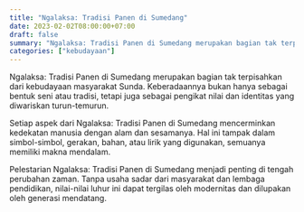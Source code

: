 ```yaml
---
title: "Ngalaksa: Tradisi Panen di Sumedang"
date: 2023-02-02T08:00:00+07:00
draft: false
summary: "Ngalaksa: Tradisi Panen di Sumedang merupakan bagian tak terpisahkan dari kebudayaan masyarakat Sunda. Keberadaannya bukan hanya sebagai bentuk seni a"
categories: ["kebudayaan"]
---
```


Ngalaksa: Tradisi Panen di Sumedang merupakan bagian tak terpisahkan dari kebudayaan masyarakat Sunda. Keberadaannya bukan hanya sebagai bentuk seni atau tradisi, tetapi juga sebagai pengikat nilai dan identitas yang diwariskan turun-temurun.

Setiap aspek dari Ngalaksa: Tradisi Panen di Sumedang mencerminkan kedekatan manusia dengan alam dan sesamanya. Hal ini tampak dalam simbol-simbol, gerakan, bahan, atau lirik yang digunakan, semuanya memiliki makna mendalam.

Pelestarian Ngalaksa: Tradisi Panen di Sumedang menjadi penting di tengah perubahan zaman. Tanpa usaha sadar dari masyarakat dan lembaga pendidikan, nilai-nilai luhur ini dapat tergilas oleh modernitas dan dilupakan oleh generasi mendatang.
